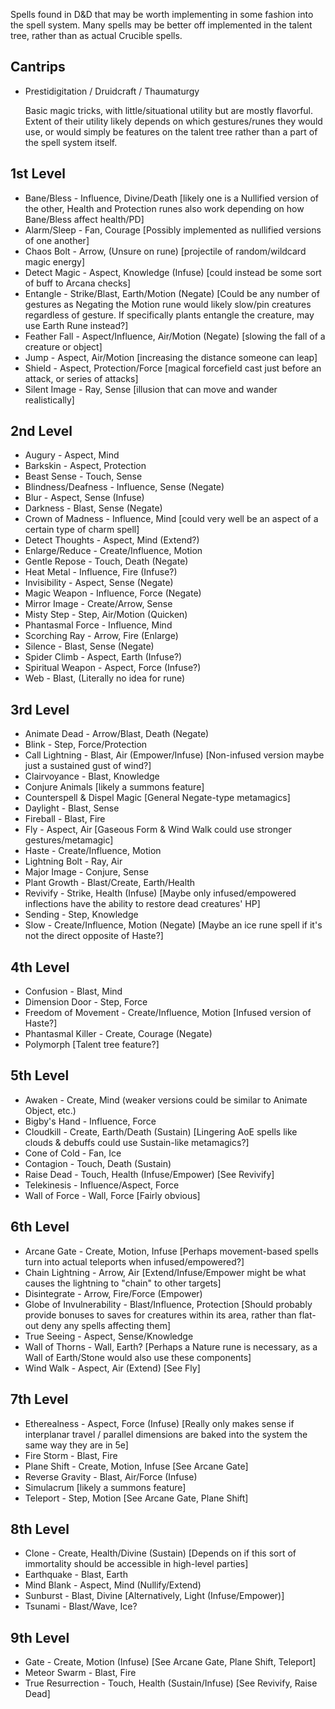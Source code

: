 Spells found in D&D that may be worth implementing in some fashion into the spell system. Many spells may be better off implemented in the talent tree, rather than as actual Crucible spells.

## Cantrips
* Prestidigitation / Druidcraft / Thaumaturgy
    
    Basic magic tricks, with little/situational utility but are mostly flavorful. Extent of their utility likely depends on which gestures/runes they would use, or would simply be features on the talent tree rather than a part of the spell system itself.

## 1st Level

* Bane/Bless - Influence, Divine/Death [likely one is a Nullified version of the other, Health and Protection runes also work depending on how Bane/Bless affect health/PD]
* Alarm/Sleep - Fan, Courage [Possibly implemented as nullified versions of one another]
* Chaos Bolt - Arrow, (Unsure on rune) [projectile of random/wildcard magic energy]
* Detect Magic - Aspect, Knowledge (Infuse) [could instead be some sort of buff to Arcana checks]
* Entangle - Strike/Blast, Earth/Motion (Negate) [Could be any number of gestures as Negating the Motion rune would likely slow/pin creatures regardless of gesture. If specifically plants entangle the creature, may use Earth Rune instead?]
* Feather Fall - Aspect/Influence, Air/Motion (Negate) [slowing the fall of a creature or object]
* Jump - Aspect, Air/Motion [increasing the distance someone can leap]
* Shield - Aspect, Protection/Force [magical forcefield cast just before an attack, or series of attacks]
* Silent Image - Ray, Sense [illusion that can move and wander realistically]

## 2nd Level
* Augury - Aspect, Mind
* Barkskin - Aspect, Protection
* Beast Sense - Touch, Sense
* Blindness/Deafness - Influence, Sense (Negate)
* Blur - Aspect, Sense (Infuse)
* Darkness - Blast, Sense (Negate)
* Crown of Madness - Influence, Mind [could very well be an aspect of a certain type of charm spell] 
* Detect Thoughts - Aspect, Mind (Extend?)
* Enlarge/Reduce - Create/Influence, Motion
* Gentle Repose - Touch, Death (Negate)
* Heat Metal - Influence, Fire (Infuse?)
* Invisibility - Aspect, Sense (Negate)
* Magic Weapon - Influence, Force (Negate)
* Mirror Image - Create/Arrow, Sense
* Misty Step - Step, Air/Motion (Quicken)
* Phantasmal Force - Influence, Mind
* Scorching Ray - Arrow, Fire (Enlarge)
* Silence - Blast, Sense (Negate)
* Spider Climb - Aspect, Earth (Infuse?)
* Spiritual Weapon - Aspect, Force (Infuse?)
* Web - Blast, (Literally no idea for rune)

## 3rd Level
* Animate Dead - Arrow/Blast, Death (Negate)
* Blink - Step, Force/Protection
* Call Lightning - Blast, Air (Empower/Infuse) [Non-infused version maybe just a sustained gust of wind?]
* Clairvoyance - Blast, Knowledge
* Conjure Animals [likely a summons feature]
* Counterspell & Dispel Magic [General Negate-type metamagics]
* Daylight - Blast, Sense
* Fireball - Blast, Fire
* Fly - Aspect, Air [Gaseous Form & Wind Walk could use stronger gestures/metamagic]
* Haste - Create/Influence, Motion
* Lightning Bolt - Ray, Air
* Major Image - Conjure, Sense
* Plant Growth - Blast/Create, Earth/Health
* Revivify - Strike, Health (Infuse) [Maybe only infused/empowered inflections have the ability to restore dead creatures' HP]
* Sending - Step, Knowledge
* Slow - Create/Influence, Motion (Negate) [Maybe an ice rune spell if it's not the direct opposite of Haste?]

## 4th Level
* Confusion - Blast, Mind
* Dimension Door - Step, Force
* Freedom of Movement - Create/Influence, Motion [Infused version of Haste?]
* Phantasmal Killer - Create, Courage (Negate)
* Polymorph [Talent tree feature?]

## 5th Level
* Awaken - Create, Mind (weaker versions could be similar to Animate Object, etc.)
* Bigby's Hand - Influence, Force
* Cloudkill - Create, Earth/Death (Sustain) [Lingering AoE spells like clouds & debuffs could use Sustain-like metamagics?]
* Cone of Cold - Fan, Ice
* Contagion - Touch, Death (Sustain)
* Raise Dead - Touch, Health (Infuse/Empower) [See Revivify]
* Telekinesis - Influence/Aspect, Force
* Wall of Force - Wall, Force [Fairly obvious]

## 6th Level
* Arcane Gate - Create, Motion, Infuse [Perhaps movement-based spells turn into actual teleports when infused/empowered?]
* Chain Lightning - Arrow, Air [Extend/Infuse/Empower might be what causes the lightning to "chain" to other targets]
* Disintegrate - Arrow, Fire/Force (Empower)
* Globe of Invulnerability - Blast/Influence, Protection [Should probably provide bonuses to saves for creatures within its area, rather than flat-out deny any spells affecting them]
* True Seeing - Aspect, Sense/Knowledge
* Wall of Thorns - Wall, Earth? [Perhaps a Nature rune is necessary, as a Wall of Earth/Stone would also use these components]
* Wind Walk - Aspect, Air (Extend) [See Fly]

## 7th Level
* Etherealness - Aspect, Force (Infuse) [Really only makes sense if interplanar travel / parallel dimensions are baked into the system the same way they are in 5e]
* Fire Storm - Blast, Fire
* Plane Shift - Create, Motion, Infuse [See Arcane Gate]
* Reverse Gravity - Blast, Air/Force (Infuse)
* Simulacrum [likely a summons feature]
* Teleport - Step, Motion [See Arcane Gate, Plane Shift]

## 8th Level
* Clone - Create, Health/Divine (Sustain) [Depends on if this sort of immortality should be accessible in high-level parties]
* Earthquake - Blast, Earth
* Mind Blank - Aspect, Mind (Nullify/Extend)
* Sunburst - Blast, Divine [Alternatively, Light (Infuse/Empower)]
* Tsunami - Blast/Wave, Ice?

## 9th Level
* Gate - Create, Motion (Infuse) [See Arcane Gate, Plane Shift, Teleport]
* Meteor Swarm - Blast, Fire
* True Resurrection - Touch, Health (Sustain/Infuse) [See Revivify, Raise Dead]